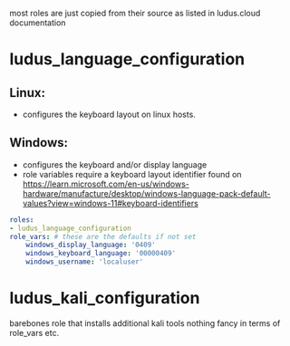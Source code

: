 most roles are just copied from their source as listed in ludus.cloud documentation

# ludus_language_configuration
## Linux:
- configures the keyboard layout on linux hosts.

## Windows:
- configures the keyboard and/or display language
- role variables require a keyboard layout identifier found on https://learn.microsoft.com/en-us/windows-hardware/manufacture/desktop/windows-language-pack-default-values?view=windows-11#keyboard-identifiers

``` yaml
roles:
- ludus_language_configuration
role_vars: # these are the defaults if not set
    windows_display_language: '0409'
    windows_keyboard_language: '00000409'
    windows_username: 'localuser'
```

# ludus_kali_configuration
barebones role that installs additional kali tools nothing fancy in terms of role_vars etc.

